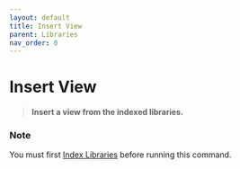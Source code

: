```yaml
---
layout: default
title: Insert View
parent: Libraries
nav_order: 0
---
```


# Insert View
> **Insert a view from the indexed libraries.**

### Note
You must first [Index Libraries](Index_Libraries.html) before running this 
command.